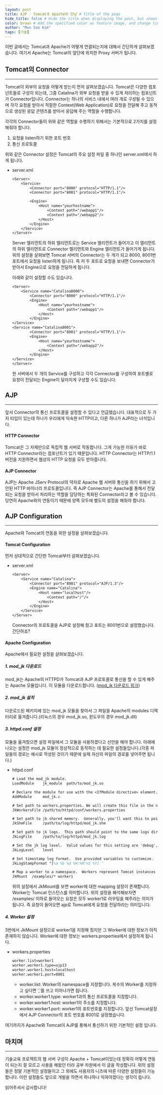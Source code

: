 ```yaml
---
layout: post
title: AJP - Tomcat과 Apache의 만남 # Title of the page
hide_title: false # Hide the title when displaying the post, but shown in lists of poststhumbnail: "assets/img/thumbnails/sample-th.png"  # Add
color: brown # Add the specified color as feature image, and change link colors in post
author: "Mun Soo Kim"
tags: [기술]
---
```


이번 글에서는 Tomcat과 Apache가 어떻게 연결되는지에 대해서 간단하게 살펴보겠습니다. 여기서 Apache는 Tomcat의 앞단에 위치한 Proxy 서버가 됩니다.

## Tomcat의 Connector

---

Tomcat이 외부의 요청을 어떻게 받는지 먼저 살펴보겠습니다. Tomcat은 다양한 컴포넌트들로 구성이 되는데, 그중 Catalina가 외부 요청을 받을 수 있게 처리하는 컴포넌트가 Connector입니다. Connector는 하나의 서비스 내에서 여러 개로 구성될 수 있으며 각각 요청을 받아서 적절한 Context(Web Application)로 요청을 전달해 주고 동적으로 생성된 응답 콘텐츠를 받아서 응답해 주는 역할을 수행합니다.

각각의 Connector들이 위와 같은 역할을 수행하기 위해서는 기본적으로 2가지를 설정해줘야 합니다.

1. 요청을 listen하기 위한 포트 번호
2. 통신 프로토콜

위와 같은 Connector 설정은 Tomcat의 주요 설정 파일 중 하나인 server.xml에서 하게 됩니다.

- server.xml

  ```tex
  <Server>
      <Service>
          <Connector port="8000" protocol="HTTP/1.1"/>
          <Connector port="8001" protocol="HTTP/1.1"/>

          <Engine>
              <Host name="yourhostname">
                  <Context path="/webapp1"/>
                  <Context path="/webapp2"/>
              </Host>
          </Engine>
      </Service>
  </Server>
  ```

  Server 엘리먼트의 하위 엘리먼트로는 Service 엘리먼트가 들어가고 이 엘리먼트의 하위 엘리먼트로 Connector 엘리먼트와 Engine 엘리먼트가 들어가게 됩니다. 위의 설정을 살펴보면 Tomcat 서버의 Connector는 두 개가 되고 8000, 8001번 포트에서 요청을 listen하게 됩니다. 즉 저 두 포트로 요청을 보내면 Connector가 받아서 Engine으로 요청을 전달하게 됩니다.

  아래와 같이 설정할 수도 있습니다.

  ```tex
  <Server>
      <Service name="Catalina8000">
          <Connector port="8000" protocol="HTTP/1.1"/>
          <Engine>
              <Host name="yourhostname">
                  <Context path="/webapp1"/>
              </Host>
          </Engine>
  </Service>
  <Service name="Catalina8001">
          <Connector port="8001" protocol="HTTP/1.1"/>
          <Engine>
              <Host name="yourhostname">
                  <Context path="/webapp2"/>
              </Host>
          </Engine>
  </Service>
  </Server>
  ```

  한 서버에서 두 개의 Service를 구성하고 각각 Connector를 구성하여 포트별로 요청이 전달되는 Engine이 달라지게 구성할 수도 있습니다.

## AJP

---

앞서 Connector의 통신 프로토콜을 설정할 수 있다고 언급했습니다. 대표적으로 두 가지 타입이 있는데 하나가 우리에게 익숙한 HTTP이고, 다른 하나가 AJP라는 녀석입니다.

#### HTTP Connector

Tomcat은 그 자체만으로 독립적 웹 서버로 작동합니다. 그게 가능한 이유가 바로 HTTP Connector라는 컴포넌트가 있기 때문입니다. HTTP Connector는 HTTP/1.1 버전을 지원하면서 웹상의 HTTP 요청을 모두 받아줍니다.

#### AJP Connector

AJP는 Apache JServ Protocol의 약자로 Apache 웹 서버와 통신을 하기 위해서 고안된 HTTP 바이너리 프로토콜입니다. 즉 AJP Connector는 Apache를 통해서 전달되는 요청을 받아서 처리하는 역할을 담당하는 특화된 Connector라고 볼 수 있습니다. 당연히 Apache와의 연동이기 때문에 양쪽 모두에 별도의 설정을 해줘야 합니다.

## AJP Configuration

---

Apache와 Tomcat의 연동을 위한 설정을 살펴보겠습니다.

#### Tomcat Configuration

먼저 상대적으로 간단한 Tomcat부터 살펴보겠습니다.

- server.xml
  ```tex
  <Server>
      <Service name="Catalina">
          <Connector port="8001" protocol="AJP/1.3"/>
          <Engine name="Catalina">
              <Host name="localhost"/>
                  <Context path="/"/>
              </Host>
          </Engine>
      </Service>
  </Server>
  ```
  Connector의 프로토콜을 AJP로 설정해 줬고 포트는 8001번으로 설정했습니다. 간단하죠?

#### Apache Configuration

Apache에서 필요한 설정을 살펴보겠습니다.

##### 1. mod_jk 다운로드

mod_jk는 Apache의 HTTPD가 Tomcat과 AJP 프로토콜로 통신을 할 수 있게 해주는 Apache 모듈입니다. 이 모듈을 다운로드합니다. ([mod_jk 다운로드 링크](http://tomcat.apache.org/download-connectors.cgi))

##### 2. mod_jk 설치

다운로드된 패키지에 있는 mod_jk 모듈을 찾아서 그 파일을 Apache의 modules 디렉터리로 옮겨줍니다.(리눅스의 경우 mod_jk.so, 윈도우의 경우 mod_jk.dll)

##### 3. httpd.conf 설정

모듈을 옮겨줬으면 설정 파일에서 그 모듈을 사용하겠다고 선언을 해야 합니다. 아래에 나오는 설정은 mod_jk 모듈이 정상적으로 동작하는 데 필요한 설정들입니다.(각종 파일들의 경로는 예시로 작성된 것이기 때문에 실제 자신의 파일의 경로를 넣어주면 됩니다.)

- httpd.conf

  ```tex
  # Load the mod_jk module.
  LoadModule    jk_module  path/to/mod_jk.so

  # Declare the module for use with the <IfModule directive> element.  (This only applies to versions of HTTPD below 2.x.  For 2.x and above, REMOVE THIS LINE.)
  AddModule     mod_jk.c

  # Set path to workers.properties. We will create this file in the next step.  The file will be placed in the same directory as httpd.conf.
  JkWorkersFile /path/to/httpd/conf/workers.properties

  # Set path to jk shared memory.  Generally, you'll want this to point to your local state or logs directory.
  JkShmFile     /path/to/log/httpd/mod_jk.shm

  # Set path to jk logs.  This path should point to the same logs directory as the HTTPD access_log.
  JkLogFile     /path/to/log/httpd/mod_jk.log

  # Set the jk log level.  Valid values for this setting are 'debug', 'error', or 'info'.
  JkLogLevel    level

  # Set timestamp log format.  Use provided variables to customize.
  JkLogStampFormat "[%a %b %d %H:%M:%S %Y] "

  # Map a worker to a namespace.  Workers represent Tomcat instances that are listening for requests.  We'll configure these in the next section.  For the sake of this example, Tomcat's "examples" context is used, and a default worker named 'worker1', which we will create in Step 4, is designated.  Multiple JkMount attributes can be used simultaneously.
  JkMount  /examples/* worker1
  ```

  위의 설정에서 JkMount를 보면 worker에 대한 mapping 설정이 존재합니다. Worker는 Tomcat 인스턴스를 의미합니다. 위의 설정을 해석해보자면 /examples/ 이하로 들어오는 요청은 모두 worker1로 라우팅을 해주라는 의미가 됩니다. 즉 요청이 들어오면 ajp로 Tomcat에게 요청을 전달하라는 의미입니다.

##### 4. Worker 설정

3번에서 JkMount 설정으로 worker1을 지정해 줬지만 그 Worker에 대한 정보가 아직 존재하지 않습니다. Worker에 대한 정보는 workers.properties에서 설정하게 됩니다.

- workers.properties
  ```tex
  worker.list=worker1
  worker.worker1.type=ajp13
  worker.worker1.host=localhost
  worker.worker1.port=8001
  ```
  - worker.list: Worker의 namespace를 지정합니다. 복수의 Worker를 지정하고 싶다면 ','를 쓰고 이어나가면 됩니다.
  - worker.worker1.type: worker1과의 통신 프로토콜을 지정합니다.
  - worker.worker1.host: worker1의 주소를 지정합니다.
  - worker.worker1.port: worker1의 포트번호를 지정합니다. 앞선 Tomcat설정에서 AJP Connector의 포트 번호를 8001로 설정했습니다.

여기까지가 Apache와 Tomcat이 AJP를 통해서 통신하기 위한 기본적인 설정 입니다.

## 마치며

---

기술교육 프로젝트의 웹 서버 구성이 Apache + Tomcat이었는데 정확히 어떻게 연동이 되는지 잘 모르고 사용을 해왔던 터라 공부 차원에서 이 글을 작성합니다. 위의 설정들은 정말 기본적인 설정들이고 그 외에도 사용자의 니즈에 따른 다양한 설정들이 가능합니다. 이런 설정들도 앞으로 개발을 하면서 하나하나 익혀야겠다는 생각이 듭니다.

읽어주셔서 감사합니다!
